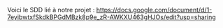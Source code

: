 Voici le SDD lié à notre projet :
https://docs.google.com/document/d/1-7eyibwtxfSkdkBPGdMBzk8p9e_zR-AWKXU463gHJOs/edit?usp=sharing